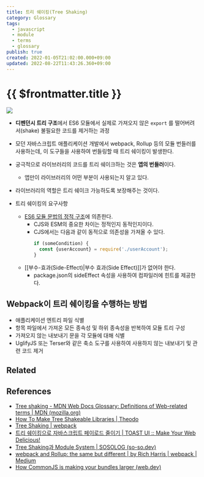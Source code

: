 ```yaml
---
title: 트리 쉐이킹(Tree Shaking)
category: Glossary
tags:
  - javascript
  - module
  - terms
  - glossary
publish: true
created: 2022-01-05T21:02:00.000+09:00
updated: 2022-08-22T11:43:26.360+09:00
---
```


# {{ $frontmatter.title }}

![](https://i.stack.imgur.com/xtD74.png)

- **디펜던시 트리 구조**에서 ES6 모듈에서 실제로 가져오지 않은 `export` 를 떨어버려서(shake) 불필요한 코드를 제거하는 과정

- 모던 자바스크립트 애플리케이션 개발에서 webpack, Rollup 등의 모듈 번들러를 사용하는데, 이 도구들을 사용하여 번들링할 때 트리 쉐이킹이 발생한다.

- 궁극적으로 라이브러리의 코드를 트리 쉐이크하는 것은 **앱의 번들러**이다.

  - 앱만이 라이브러리의 어떤 부분이 사용되는지 알고 있다.

- 라이브러리의 역할은 트리 쉐이크 가능하도록 보장해주는 것이다.

- 트리 쉐이킹의 요구사항
  - [ES6 모듈 문법의 정적 구조](https://exploringjs.com/es6/ch_modules.html#static-module-structure)에 의존한다.
    - CJS와 ESM의 중요한 차이는 정적인지 동적인지이다.
    - CJS에서는 다음과 같이 동적으로 의존성을 가져올 수 있다.
      ```js
      if (someCondition) {
      	const {userAccount} = require('./userAccount');
      }
      ```
  - [[부수-효과(Side-Effect)|부수 효과(Side Effect)]]가 없어야 한다.
    - package.json의 sideEffect 속성을 사용하여 컴파일러에 힌트를 제공한다.

## Webpack이 트리 쉐이킹을 수행하는 방법

- 애플리케이션 엔트리 파일 식별
- 항목 파일에서 가져온 모든 종속성 및 하위 종속성을 반복하여 모듈 트리 구성
- 가져오지 않는 내보내기 문을 각 모듈에 대해 식별
- UglifyJS 또는 Terser와 같은 축소 도구를 사용하여 사용하지 않는 내보내기 및 관련 코드 제거

## Related

## References

- [Tree shaking - MDN Web Docs Glossary: Definitions of Web-related terms | MDN (mozilla.org)](https://developer.mozilla.org/en-US/docs/Glossary/Tree_shaking)
- [How To Make Tree Shakeable Libraries | Theodo](https://blog.theodo.com/2021/04/library-tree-shaking/)
- [Tree Shaking | webpack](https://webpack.js.org/guides/tree-shaking/)
- [트리 쉐이킹으로 자바스크립트 페이로드 줄이기 | TOAST UI :: Make Your Web Delicious!](https://ui.toast.com/weekly-pick/ko_20180716)
- [Tree Shaking과 Module System | SOSOLOG (so-so.dev)](https://so-so.dev/web/tree-shaking-module-system/)
- [webpack and Rollup: the same but different | by Rich Harris | webpack | Medium](https://medium.com/webpack/webpack-and-rollup-the-same-but-different-a41ad427058c)
- [How CommonJS is making your bundles larger (web.dev)](https://web.dev/commonjs-larger-bundles/)
